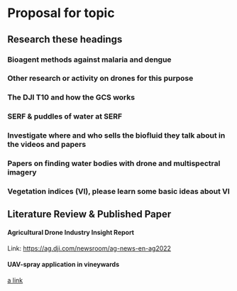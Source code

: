 # Proposal for topic

## Research these headings
### Bioagent methods against malaria and dengue


### Other research or activity on drones for this purpose


### The DJI T10 and how the GCS works 


### SERF & puddles of water at SERF


### Investigate where and who sells the biofluid they talk about in the videos and papers

 
### Papers on finding water bodies with drone and multispectral imagery


 

### Vegetation indices (VI), please learn some basic ideas about VI


## Literature Review & Published Paper
#### Agricultural Drone Industry Insight Report
Link: https://ag.dji.com/newsroom/ag-news-en-ag2022



#### UAV-spray application in vineywards
[a link]([https://github.com/user/repo/blob/branch/other_file.md](https://github.com/DonMMK/Drones-against-Malaria-and-Dengue/blob/main/Read/1-s2.0-S004896972204390X-main.pdf))
